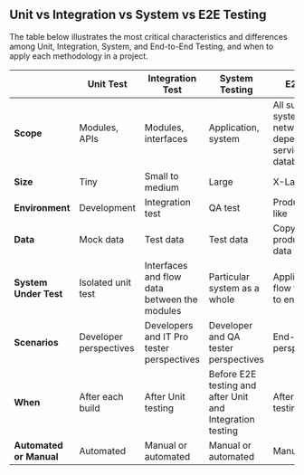 ## Unit vs Integration vs System vs E2E Testing

The table below illustrates the most critical characteristics and differences among Unit, Integration, System, and End-to-End Testing, and when to apply each methodology in a project.

|  | Unit Test | Integration Test | System Testing | E2E Test |
|----|-----------|------------|------|----------|
| **Scope** | Modules, APIs | Modules, interfaces | Application, system | All sub-systems, network dependencies, services and databases |
| **Size** | Tiny | Small to medium | Large | X-Large |
| **Environment** | Development | Integration test | QA test | Production like |
| **Data** | Mock data | Test data | Test data | Copy of real production data |
| **System Under Test** | Isolated unit test | Interfaces and flow data between the modules | Particular system as a whole | Application flow from start to end |
| **Scenarios** | Developer perspectives | Developers and IT Pro tester perspectives | Developer and QA tester perspectives | End-user perspectives |
| **When** | After each build | After Unit testing | Before E2E testing and after Unit and Integration testing | After System testing |
**Automated or Manual** | Automated | Manual or automated  | Manual or automated | Manual |
